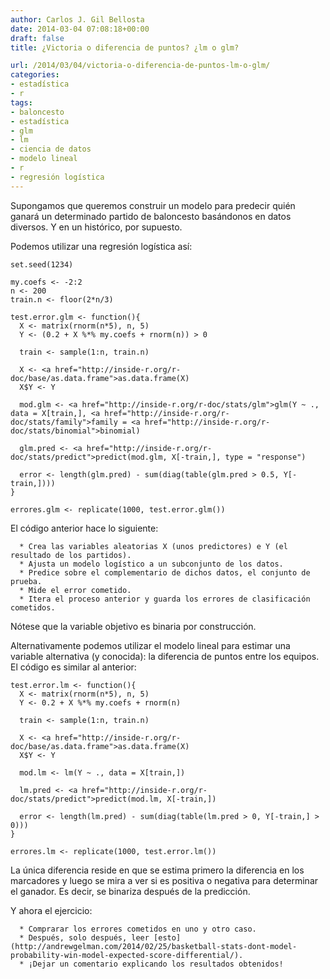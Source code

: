 ```yaml
---
author: Carlos J. Gil Bellosta
date: 2014-03-04 07:08:18+00:00
draft: false
title: ¿Victoria o diferencia de puntos? ¿lm o glm?

url: /2014/03/04/victoria-o-diferencia-de-puntos-lm-o-glm/
categories:
- estadística
- r
tags:
- baloncesto
- estadística
- glm
- lm
- ciencia de datos
- modelo lineal
- r
- regresión logística
---
```


Supongamos que queremos construir un modelo para predecir quién ganará un determinado partido de baloncesto basándonos en datos diversos. Y en un histórico, por supuesto.

Podemos utilizar una regresión logística así:



    set.seed(1234)

    my.coefs <- -2:2
    n <- 200
    train.n <- floor(2*n/3)

    test.error.glm <- function(){
      X <- matrix(rnorm(n*5), n, 5)
      Y <- (0.2 + X %*% my.coefs + rnorm(n)) > 0

      train <- sample(1:n, train.n)

      X <- <a href="http://inside-r.org/r-doc/base/as.data.frame">as.data.frame(X)
      X$Y <- Y

      mod.glm <- <a href="http://inside-r.org/r-doc/stats/glm">glm(Y ~ ., data = X[train,], <a href="http://inside-r.org/r-doc/stats/family">family = <a href="http://inside-r.org/r-doc/stats/binomial">binomial)

      glm.pred <- <a href="http://inside-r.org/r-doc/stats/predict">predict(mod.glm, X[-train,], type = "response")

      error <- length(glm.pred) - sum(diag(table(glm.pred > 0.5, Y[-train,])))
    }

    errores.glm <- replicate(1000, test.error.glm())



El código anterior hace lo siguiente:



	  * Crea las variables aleatorias X (unos predictores) e Y (el resultado de los partidos).
	  * Ajusta un modelo logístico a un subconjunto de los datos.
	  * Predice sobre el complementario de dichos datos, el conjunto de prueba.
	  * Mide el error cometido.
	  * Itera el proceso anterior y guarda los errores de clasificación cometidos.


Nótese que la variable objetivo es binaria por construcción.

Alternativamente podemos utilizar el modelo lineal para estimar una variable alternativa (y conocida): la diferencia de puntos entre los equipos. El código es similar al anterior:



    test.error.lm <- function(){
      X <- matrix(rnorm(n*5), n, 5)
      Y <- 0.2 + X %*% my.coefs + rnorm(n)

      train <- sample(1:n, train.n)

      X <- <a href="http://inside-r.org/r-doc/base/as.data.frame">as.data.frame(X)
      X$Y <- Y

      mod.lm <- lm(Y ~ ., data = X[train,])

      lm.pred <- <a href="http://inside-r.org/r-doc/stats/predict">predict(mod.lm, X[-train,])

      error <- length(lm.pred) - sum(diag(table(lm.pred > 0, Y[-train,] > 0)))
    }

    errores.lm <- replicate(1000, test.error.lm())



La única diferencia reside en que se estima primero la diferencia en los marcadores y luego se mira a ver si es positiva o negativa para determinar el ganador. Es decir, se binariza después de la predicción.

Y ahora el ejercicio:



	  * Comprarar los errores cometidos en uno y otro caso.
	  * Después, solo después, leer [esto](http://andrewgelman.com/2014/02/25/basketball-stats-dont-model-probability-win-model-expected-score-differential/).
	  * ¡Dejar un comentario explicando los resultados obtenidos!








